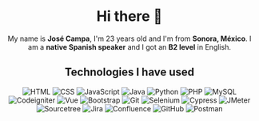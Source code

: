 <div align="center">
  <h1>Hi there 👋</h1>
  
  
  My name is __José Campa__, I'm 23 years old and I'm from __Sonora, México__. 
  I am a __native Spanish speaker__ and I got an __B2 level__ in English.

  <h2>Technologies I have used</h2>

  ![HTML](https://img.shields.io/badge/HTML-E34F26?style=for-the-badge&logo=html5&logoColor=white)
  ![CSS](https://img.shields.io/badge/CSS3-1572B6?style=for-the-badge&logo=css3&logoColor=white)
  ![JavaScript](https://img.shields.io/badge/JavaScript-F7DF1C?style=for-the-badge&logo=javascript&logoColor=black)
  ![Java](https://img.shields.io/badge/Java-ED2025?style=for-the-badge&logo=ORACLE&logoColor=white)
  ![Python](https://img.shields.io/badge/Python-3476a9?style=for-the-badge&logo=python&logoColor=white)
  ![PHP](https://img.shields.io/badge/PHP-7b7fb5?style=for-the-badge&logo=php&logoColor=black)
  ![MySQL](https://img.shields.io/badge/MySQL-4479A1?style=for-the-badge&logo=mysql&logoColor=white)
  ![Codeigniter](https://img.shields.io/badge/Codeigniter-EF4223?style=for-the-badge&logo=codeigniter&logoColor=white)
  ![Vue](https://img.shields.io/badge/Vue-4FC08D?style=for-the-badge&logo=vue.js&logoColor=black)
  ![Bootstrap](https://img.shields.io/badge/Bootstrap-7952B3?style=for-the-badge&logo=bootstrap&logoColor=white)
  ![Git](https://img.shields.io/badge/Git-F05032?style=for-the-badge&logo=git&logoColor=black)
  ![Selenium](https://img.shields.io/badge/Selenium-43B02A?style=for-the-badge&logo=selenium&logoColor=black)
  ![Cypress](https://img.shields.io/badge/Cypress-69D3A7?style=for-the-badge&logo=cypress&logoColor=black)
  ![JMeter](https://img.shields.io/badge/JMeter-c9bdba?style=for-the-badge&logo=apache&logoColor=%23D22128)
  ![Sourcetree](https://img.shields.io/badge/Sourcetree-0052CC?style=for-the-badge&logo=sourcetree)
  ![Jira](https://img.shields.io/badge/Jira-0052CC?style=for-the-badge&logo=jira)
  ![Confluence](https://img.shields.io/badge/Confluence-172B4D?style=for-the-badge&logo=confluence)
  ![GitHub](https://img.shields.io/badge/GitHub-181717?style=for-the-badge&logo=github)
  ![Postman](https://img.shields.io/badge/Postman-FF6C37?style=for-the-badge&logo=postman&logoColor=white)







  



  
  
  



  






</div>
<!--
**josejc456/josejc456** is a ✨ _special_ ✨ repository because its `README.md` (this file) appears on your GitHub profile.

Here are some ideas to get you started:

- 🔭 I’m currently working on ...
- 🌱 I’m currently learning ...
- 👯 I’m looking to collaborate on ...
- 🤔 I’m looking for help with ...
- 💬 Ask me about ...
- 📫 How to reach me: ...
- 😄 Pronouns: ...
- ⚡ Fun fact: ...
-->
